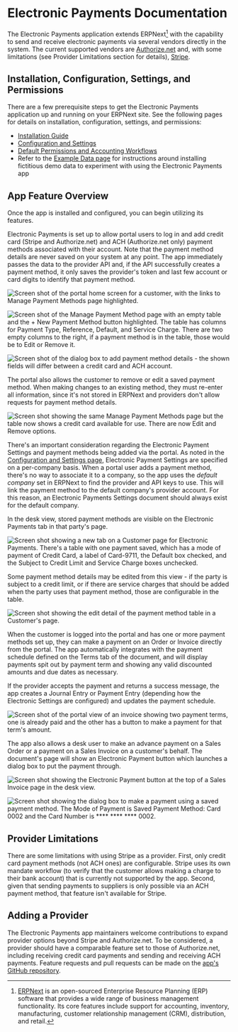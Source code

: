 # Electronic Payments Documentation

The Electronic Payments application extends ERPNext[^1] with the capability to send and receive electronic payments via several vendors directly in the system. The current supported vendors are [Authorize.net](www.authorize.net) and, with some limitations (see Provider Limitations section for details), [Stripe](stripe.com).

## Installation, Configuration, Settings, and Permissions

There are a few prerequisite steps to get the Electronic Payments application up and running on your ERPNext site. See the following pages for details on installation, configuration, settings, and permissions:

- [Installation Guide](../README.md)
- [Configuration and Settings](./configuration.md)
- [Default Permissions and Accounting Workflows](./permissions.md)
- Refer to the [Example Data page](./exampledata.md) for instructions around installing fictitious demo data to experiment with using the Electronic Payments app

## App Feature Overview

Once the app is installed and configured, you can begin utilizing its features.

Electronic Payments is set up to allow portal users to log in and add credit card (Stripe and Authorize.net) and ACH (Authorize.net only) payment methods associated with their account. Note that the payment method details are never saved on your system at any point. The app immediately passes the data to the provider API and, if the API successfully creates a payment method, it only saves the provider's token and last few account or card digits to identify that payment method.

![Screen shot of the portal home screen for a customer, with the links to Manage Payment Methods page highlighted.](./assets/ep_portal_home.png)

![Screen shot of the Manage Payment Method page with an empty table and the + New Payment Method button highlighted. The table has columns for Payment Type, Reference, Default, and Service Charge. There are two empty columns to the right, if a payment method is in the table, those would be to Edit or Remove it.](./assets/ep_add_portal_payment_method.png)

![Screen shot of the dialog box to add payment method details - the shown fields will differ between a credit card and ACH account.](./assets/ep_adding_payment_method_dialog.png)

The portal also allows the customer to remove or edit a saved payment method. When making changes to an existing method, they must re-enter all information, since it's not stored in ERPNext and providers don't allow requests for payment method details.

![Screen shot showing the same Manage Payment Methods page but the table now shows a credit card available for use. There are now Edit and Remove options.](./assets/ep_edit_remove_in_table.png)

There's an important consideration regarding the Electronic Payment Settings and payment methods being added via the portal. As noted in the [Configuration and Settings page](./configuration.md), Electronic Payment Settings are specified on a per-company basis. When a portal user adds a payment method, there's no way to associate it to a company, so the app uses the *default company* set in ERPNext to find the provider and API keys to use. This will link the payment method to the default company's provider account. For this reason, an Electronic Payments Settings document should always exist for the default company.

In the desk view, stored payment methods are visible on the Electronic Payments tab in that party's page.

![Screen shot showing a new tab on a Customer page for Electronic Payments. There's a table with one payment saved, which has a mode of payment of Credit Card, a label of Card-9711, the Default box checked, and the Subject to Credit Limit and Service Charge boxes unchecked.](./assets/ep_customer_portal_pmt_methods.png)

Some payment method details may be edited from this view - if the party is subject to a credit limit, or if there are service charges that should be added when the party uses that payment method, those are configurable in the table.

![Screen shot showing the edit detail of the payment method table in a Customer's page.](./assets/ep_edit_payment_method.png)

When the customer is logged into the portal and has one or more payment methods set up, they can make a payment on an Order or Invoice directly from the portal. The app automatically integrates with the payment schedule defined on the Terms tab of the document, and will display payments spit out by payment term and showing any valid discounted amounts and due dates as necessary.

If the provider accepts the payment and returns a success message, the app creates a Journal Entry or Payment Entry (depending how the Electronic Settings are configured) and updates the payment schedule.

![Screen shot of the portal view of an invoice showing two payment terms, one is already paid and the other has a button to make a payment for that term's amount.](./assets/ep_portal_payment_terms.png)

The app also allows a desk user to make an advance payment on a Sales Order or a payment on a Sales Invoice on a customer's behalf. The document's page will show an Electronic Payment button which launches a dialog box to put the payment through.

![Screen shot showing the Electronic Payment button at the top of a Sales Invoice page in the desk view.](./assets/ep_desk_ep_button.png)

![Screen shot showing the dialog box to make a payment using a saved payment method. The Mode of Payment is Saved Payment Method: Card 0002 and the Card Number is **** **** **** 0002.](./assets/ep_desk_dialog.png)

## Provider Limitations

There are some limitations with using Stripe as a provider. First, only credit card payment methods (not ACH ones) are configurable. Stripe uses its own mandate workflow (to verify that the customer allows making a charge to their bank account) that is currently not supported by the app. Second, given that sending payments to suppliers is only possible via an ACH payment method, that feature isn't available for Stripe.

## Adding a Provider

The Electronic Payments app maintainers welcome contributions to expand provider options beyond Stripe and Authorize.net. To be considered, a provider should have a comparable feature set to those of Authorize.net, including receiving credit card payments and sending and receiving ACH payments. Feature requests and pull requests can be made on the [app's GitHub repository](https://github.com/agritheory/electronic_payments).

[^1]: [ERPNext](https://erpnext.com/) is an open-sourced Enterprise Resource Planning (ERP) software that provides a wide range of business management functionality. Its core features include support for accounting, inventory, manufacturing, customer relationship management (CRM), distribution, and retail.
